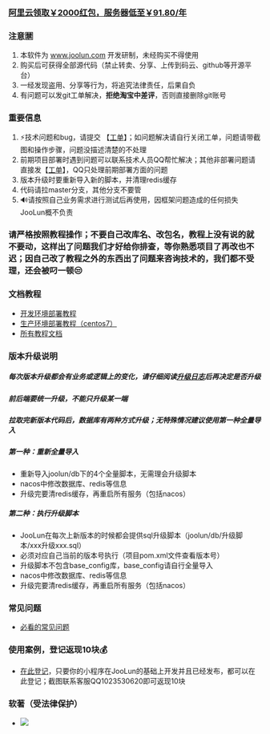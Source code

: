 ### [阿里云领取￥2000红包，服务器低至￥91.80/年](https://promotion.aliyun.com/ntms/yunparter/invite.html?userCode=ktp7i3ac)
### 注意🈲
1. 本软件为 www.joolun.com 开发研制，未经购买不得使用
1. 购买后可获得全部源代码（禁止转卖、分享、上传到码云、github等开源平台）
1. 一经发现盗用、分享等行为，将追究法律责任，后果自负
2. 有问题可以发git工单解决，**拒绝淘宝中差评**，否则直接删除git账号

### 重要信息
1. ⚡技术问题和bug，请提交 【[工单](http://git.joolun.com/joolun-mp-ma/mp-ma/issues)】；如问题解决请自行关闭工单，问题请带截图和操作步骤，问题没描述清楚的不处理
1. 前期项目部署时遇到问题可以联系技术人员QQ帮忙解决；其他非部署问题请直接发【[工单](http://git.joolun.com/joolun-mp-ma/mp-ma/issues)】，QQ只处理前期部署方面的问题
2. 版本升级时要重新导入新的脚本，并清理redis缓存
3. 代码请拉master分支，其他分支不要管
3. 🔊请按照自己业务需求进行测试后再使用，因框架问题造成的任何损失JooLun概不负责
### 请严格按照教程操作；不要自己改库名、改包名，教程上没有说的就不要动，这样出了问题我们才好给你排查，等你熟悉项目了再改也不迟；因自己改了教程之外的东西出了问题来咨询技术的，我们都不受理，还会被叼一顿😒
### 文档教程
* [开发环境部署教程](https://git.joolun.com/joolun-mp-ma/mp-ma/wiki/%E4%B8%80-%E5%BC%80%E5%8F%91%E7%8E%AF%E5%A2%83%E9%83%A8%E7%BD%B2%E6%95%99%E7%A8%8B)
* [生产环境部署教程（centos7）](https://git.joolun.com/joolun-mp-ma/mp-ma/wiki/%E4%B8%80-%E7%94%9F%E4%BA%A7%E7%8E%AF%E5%A2%83%E9%83%A8%E7%BD%B2%EF%BC%88centos7%EF%BC%89)
* [所有教程文档](http://git.joolun.com/joolun-mp-ma/mp-ma/wiki/_pages)

### 版本升级说明
##### 每次版本升级都会有业务或逻辑上的变化，请仔细阅读[升级日志](https://git.joolun.com/joolun-mp-ma/mp-ma/releases)后再决定是否升级
##### 前后端要统一升级，不能只升级某一端
##### 拉取完新版本代码后，数据库有两种方式升级；无特殊情况建议使用第一种全量导入
##### 第一种：重新全量导入
* 重新导入joolun/db下的4个全量脚本，无需理会升级脚本
* nacos中修改数据库、redis等信息
* 升级完要清redis缓存，再重启所有服务（包括nacos）
##### 第二种：执行升级脚本
* JooLun在每次上新版本的时候都会提供sql升级脚本（joolun/db/升级脚本/xxx升级xxx.sql）
* 必须对应自己当前的版本号执行（项目pom.xml文件查看版本号）
* 升级脚本不包含base_config库，base_config请自行全量导入
* nacos中修改数据库、redis等信息
* 升级完要清redis缓存，再重启所有服务（包括nacos）

### 常见问题
* [必看的常见问题](https://git.joolun.com/joolun-mp-ma/mp-ma/issues?q=&type=all&sort=&state=closed&labels=6&milestone=0&assignee=0)

### 使用案例，登记返现10块💰
* [在此登记](http://git.joolun.com/joolun-mp-ma/mp-ma/issues/48)，只要你的小程序在JooLun的基础上开发并且已经发布，都可以在此登记；截图联系客服QQ1023530620即可返现10块

### 软著（受法律保护）
* ![](https://joolun-blog.oss-cn-zhangjiakou.aliyuncs.com/%E8%BD%AF%E8%91%97.jpg)
